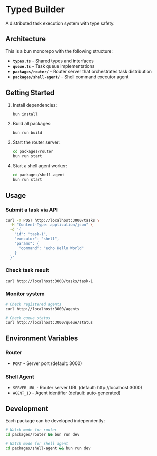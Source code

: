 # Typed Builder

A distributed task execution system with type safety.

## Architecture

This is a bun monorepo with the following structure:

- **`types.ts`** - Shared types and interfaces
- **`queue.ts`** - Task queue implementations
- **`packages/router/`** - Router server that orchestrates task distribution
- **`packages/shell-agent/`** - Shell command executor agent

## Getting Started

1. Install dependencies:
   ```bash
   bun install
   ```

2. Build all packages:
   ```bash
   bun run build
   ```

3. Start the router server:
   ```bash
   cd packages/router
   bun run start
   ```

4. Start a shell agent worker:
   ```bash
   cd packages/shell-agent
   bun run start
   ```

## Usage

### Submit a task via API

```bash
curl -X POST http://localhost:3000/tasks \
  -H "Content-Type: application/json" \
  -d '{
    "id": "task-1",
    "executor": "shell",
    "params": {
      "command": "echo Hello World"
    }
  }'
```

### Check task result

```bash
curl http://localhost:3000/tasks/task-1
```

### Monitor system

```bash
# Check registered agents
curl http://localhost:3000/agents

# Check queue status
curl http://localhost:3000/queue/status
```

## Environment Variables

### Router
- `PORT` - Server port (default: 3000)

### Shell Agent
- `SERVER_URL` - Router server URL (default: http://localhost:3000)
- `AGENT_ID` - Agent identifier (default: auto-generated)

## Development

Each package can be developed independently:

```bash
# Watch mode for router
cd packages/router && bun run dev

# Watch mode for shell agent
cd packages/shell-agent && bun run dev
```